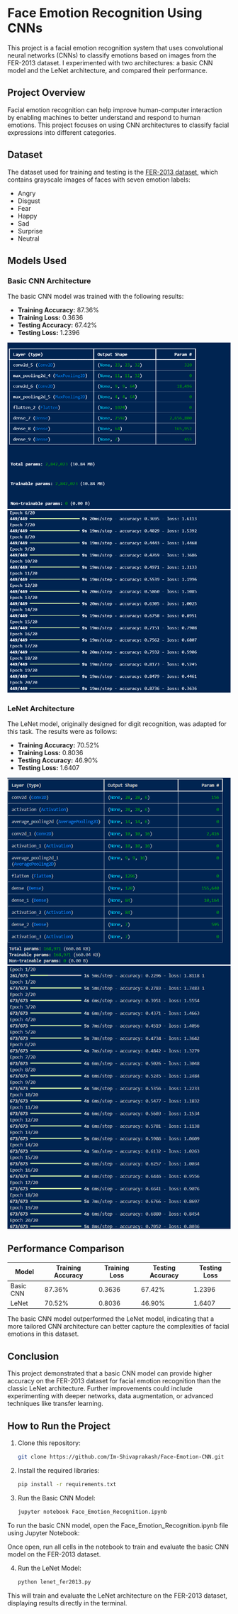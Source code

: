 # Face Emotion Recognition Using CNNs

This project is a facial emotion recognition system that uses convolutional neural networks (CNNs) to classify emotions based on images from the FER-2013 dataset. I experimented with two architectures: a basic CNN model and the LeNet architecture, and compared their performance.

## Project Overview

Facial emotion recognition can help improve human-computer interaction by enabling machines to better understand and respond to human emotions. This project focuses on using CNN architectures to classify facial expressions into different categories.

## Dataset

The dataset used for training and testing is the [FER-2013 dataset](https://www.kaggle.com/datasets/msambare/fer2013), which contains grayscale images of faces with seven emotion labels: 
- Angry
- Disgust
- Fear
- Happy
- Sad
- Surprise
- Neutral

## Models Used

### Basic CNN Architecture
The basic CNN model was trained with the following results:
- **Training Accuracy:** 87.36%
- **Training Loss:** 0.3636
- **Testing Accuracy:** 67.42%
- **Testing Loss:** 1.2396

![Basic CNN Model Summary](pictures/basic_cnn_summary.png)
![Basic CNN Training Results](pictures/basic_cnn_training.png)

### LeNet Architecture
The LeNet model, originally designed for digit recognition, was adapted for this task. The results were as follows:
- **Training Accuracy:** 70.52%
- **Training Loss:** 0.8036
- **Testing Accuracy:** 46.90%
- **Testing Loss:** 1.6407

![LeNet Model Summary](pictures/lenet_cnn_summary.png)
![LeNet Training Results](pictures/lenet_cnn_training.png)

## Performance Comparison

| Model       | Training Accuracy | Training Loss | Testing Accuracy | Testing Loss |
|-------------|-------------------|---------------|------------------|--------------|
| Basic CNN   | 87.36%            | 0.3636        | 67.42%           | 1.2396            |
| LeNet       | 70.52%            | 0.8036        | 46.90%           | 1.6407       |

The basic CNN model outperformed the LeNet model, indicating that a more tailored CNN architecture can better capture the complexities of facial emotions in this dataset.

## Conclusion

This project demonstrated that a basic CNN model can provide higher accuracy on the FER-2013 dataset for facial emotion recognition than the classic LeNet architecture. Further improvements could include experimenting with deeper networks, data augmentation, or advanced techniques like transfer learning.

## How to Run the Project

1. Clone this repository:
   ```bash
   git clone https://github.com/Im-Shivaprakash/Face-Emotion-CNN.git

2. Install the required libraries:
    ```bash
    pip install -r requirements.txt

3. Run the Basic CNN Model:
    ```bash
    jupyter notebook Face_Emotion_Recognition.ipynb

To run the basic CNN model, open the Face_Emotion_Recognition.ipynb file using Jupyter Notebook:

Once open, run all cells in the notebook to train and evaluate the basic CNN model on the FER-2013 dataset.

4. Run the LeNet Model:
    ```bash
    python lenet_fer2013.py

This will train and evaluate the LeNet architecture on the FER-2013 dataset, displaying results directly in the terminal.


